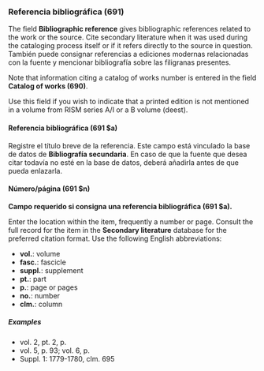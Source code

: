 ### Referencia bibliográfica (691)

The field **Bibliographic reference** gives bibliographic references related to the work or the source. Cite secondary literature when it was used during the cataloging process itself or if it refers directly to the source in question. También puede consignar referencias a ediciones modernas relacionadas con la fuente y mencionar bibliografía sobre las filigranas presentes.

Note that information citing a catalog of works number is entered in the field **Catalog of works (690)**.

Use this field if you wish to indicate that a printed edition is not mentioned in a volume from RISM series A/I or a B volume (deest).

#### Referencia bibliográfica (691 $a)

Registre el título breve de la referencia. Este campo está vinculado la base de datos de **Bibliografía secundaria**. En caso de que la fuente que desea citar todavía no esté en la base de datos, deberá añadirla antes de que pueda enlazarla.

#### Número/página (691 $n)

**Campo requerido si consigna una referencia bibliográfica (691 $a).**

Enter the location within the item, frequently a number or page. Consult the full record for the item in the **Secondary literature** database for the preferred citation format. Use the following English abbreviations:
- **vol.**: volume
- **fasc.**: fascicle
- **suppl.**: supplement
- **pt.**: part
- **p.**: page or pages
- **no.**: number
- **clm.**: column

##### Examples

- vol. 2, pt. 2, p.
- vol. 5, p. 93; vol. 6, p.
- Suppl. 1: 1779-1780, clm. 695
